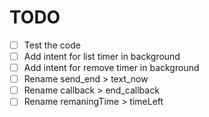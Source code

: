 # TODO

- [ ] Test the code
- [ ] Add intent for list timer in background
- [ ] Add intent for remove timer in background
- [ ] Rename send_end > text_now
- [ ] Rename callback > end_callback
- [ ] Rename remaningTime > timeLeft